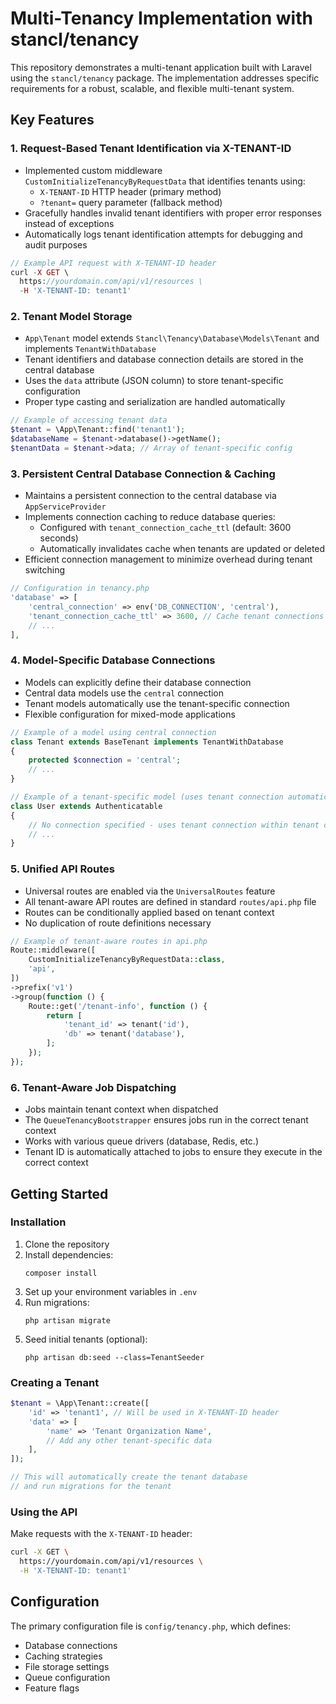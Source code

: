 # Multi-Tenancy Implementation with stancl/tenancy

This repository demonstrates a multi-tenant application built with Laravel using the `stancl/tenancy` package. The implementation addresses specific requirements for a robust, scalable, and flexible multi-tenant system.

## Key Features

### 1. Request-Based Tenant Identification via X-TENANT-ID

- Implemented custom middleware `CustomInitializeTenancyByRequestData` that identifies tenants using:
  - `X-TENANT-ID` HTTP header (primary method)
  - `?tenant=` query parameter (fallback method)
- Gracefully handles invalid tenant identifiers with proper error responses instead of exceptions
- Automatically logs tenant identification attempts for debugging and audit purposes

```php
// Example API request with X-TENANT-ID header
curl -X GET \
  https://yourdomain.com/api/v1/resources \
  -H 'X-TENANT-ID: tenant1'
```

### 2. Tenant Model Storage

- `App\Tenant` model extends `Stancl\Tenancy\Database\Models\Tenant` and implements `TenantWithDatabase`
- Tenant identifiers and database connection details are stored in the central database
- Uses the `data` attribute (JSON column) to store tenant-specific configuration
- Proper type casting and serialization are handled automatically

```php
// Example of accessing tenant data
$tenant = \App\Tenant::find('tenant1');
$databaseName = $tenant->database()->getName();
$tenantData = $tenant->data; // Array of tenant-specific config
```

### 3. Persistent Central Database Connection & Caching

- Maintains a persistent connection to the central database via `AppServiceProvider`
- Implements connection caching to reduce database queries:
  - Configured with `tenant_connection_cache_ttl` (default: 3600 seconds)
  - Automatically invalidates cache when tenants are updated or deleted
- Efficient connection management to minimize overhead during tenant switching

```php
// Configuration in tenancy.php
'database' => [
    'central_connection' => env('DB_CONNECTION', 'central'),
    'tenant_connection_cache_ttl' => 3600, // Cache tenant connections for 1 hour
    // ...
],
```

### 4. Model-Specific Database Connections

- Models can explicitly define their database connection
- Central data models use the `central` connection
- Tenant models automatically use the tenant-specific connection
- Flexible configuration for mixed-mode applications

```php
// Example of a model using central connection
class Tenant extends BaseTenant implements TenantWithDatabase
{
    protected $connection = 'central';
    // ...
}

// Example of a tenant-specific model (uses tenant connection automatically)
class User extends Authenticatable
{
    // No connection specified - uses tenant connection within tenant context
    // ...
}
```

### 5. Unified API Routes

- Universal routes are enabled via the `UniversalRoutes` feature
- All tenant-aware API routes are defined in standard `routes/api.php` file
- Routes can be conditionally applied based on tenant context
- No duplication of route definitions necessary

```php
// Example of tenant-aware routes in api.php
Route::middleware([
    CustomInitializeTenancyByRequestData::class,
    'api',
])
->prefix('v1')
->group(function () {
    Route::get('/tenant-info', function () {
        return [
            'tenant_id' => tenant('id'),
            'db' => tenant('database'),
        ];
    });
});
```

### 6. Tenant-Aware Job Dispatching

- Jobs maintain tenant context when dispatched
- The `QueueTenancyBootstrapper` ensures jobs run in the correct tenant context
- Works with various queue drivers (database, Redis, etc.)
- Tenant ID is automatically attached to jobs to ensure they execute in the correct context

## Getting Started

### Installation

1. Clone the repository
2. Install dependencies:
   ```
   composer install
   ```
3. Set up your environment variables in `.env`
4. Run migrations:
   ```
   php artisan migrate
   ```
5. Seed initial tenants (optional):
   ```
   php artisan db:seed --class=TenantSeeder
   ```

### Creating a Tenant

```php
$tenant = \App\Tenant::create([
    'id' => 'tenant1', // Will be used in X-TENANT-ID header
    'data' => [
        'name' => 'Tenant Organization Name',
        // Add any other tenant-specific data
    ],
]);

// This will automatically create the tenant database
// and run migrations for the tenant
```

### Using the API

Make requests with the `X-TENANT-ID` header:

```bash
curl -X GET \
  https://yourdomain.com/api/v1/resources \
  -H 'X-TENANT-ID: tenant1'
```

## Configuration

The primary configuration file is `config/tenancy.php`, which defines:

- Database connections
- Caching strategies
- File storage settings
- Queue configuration
- Feature flags
